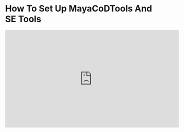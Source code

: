 # How To Set Up MayaCoDTools And SE Tools


<iframe 
  width="560" 
  height="315" 
  src="https://youtu.be/9ZN3WBJ63rw?si=9D6ySk6lZtW_ItkC" 
  title="YouTube video player" 
  frameborder="0" 
  allow="accelerometer; autoplay; clipboard-write; encrypted-media; gyroscope; picture-in-picture; web-share" 
  allowfullscreen>
</iframe>

<profile username="Sloth" handle="SadSlothXL" profileImage="/profile/sloth.png"/>
